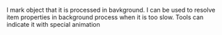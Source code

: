 I mark object that it is processed in bavkground.
I can be used to resolve item properties in background process when it is too slow.
Tools can indicate it with special animation
